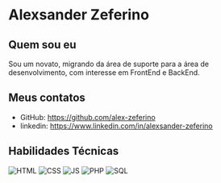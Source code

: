 # Alexsander Zeferino


## Quem sou eu
Sou um novato, migrando da área de suporte para a área de desenvolvimento, com interesse em FrontEnd e BackEnd. 


## Meus contatos
- GitHub: https://github.com/alex-zeferino
- linkedin: https://www.linkedin.com/in/alexsander-zeferino
 

## Habilidades Técnicas
![HTML](https://img.shields.io/badge/HTML-red)
![CSS](https://img.shields.io/badge/CSS-blue)
![JS](https://img.shields.io/badge/JavaScript-yellow)
![PHP](https://img.shields.io/badge/PHP-darkblue)
![SQL](https://img.shields.io/badge/SQL-orange)